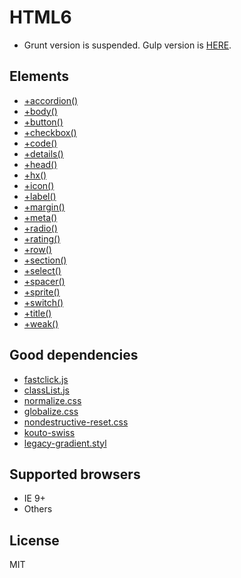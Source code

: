 # HTML6

- Grunt version is suspended. Gulp version is [HERE](https://github.com/internets-llc/HTML6).

## Elements

- [+accordion()](html6/elements/mixins/accordion.jade)
- [+body()](html6/elements/mixins/body.jade)
- [+button()](html6/elements/mixins/button.jade)
- [+checkbox()](html6/elements/mixins/checkbox.jade)
- [+code()](html6/elements/mixins/code.jade)
- [+details()](html6/elements/mixins/details.jade)
- [+head()](html6/elements/mixins/head.jade)
- [+hx()](html6/elements/mixins/hx.jade)
- [+icon()](html6/elements/mixins/icon.jade)
- [+label()](html6/elements/mixins/label.jade)
- [+margin()](html6/elements/mixins/margin.jade)
- [+meta()](html6/elements/mixins/meta.jade)
- [+radio()](html6/elements/mixins/radio.jade)
- [+rating()](html6/elements/mixins/rating.jade)
- [+row()](html6/elements/mixins/row.jade)
- [+section()](html6/elements/mixins/section.jade)
- [+select()](html6/elements/mixins/select.jade)
- [+spacer()](html6/elements/mixins/spacer.jade)
- [+sprite()](html6/elements/mixins/sprite.jade)
- [+switch()](html6/elements/mixins/switch.jade)
- [+title()](html6/elements/mixins/title.jade)
- [+weak()](html6/elements/mixins/weak.jade)

## Good dependencies

- [fastclick.js](https://github.com/ftlabs/fastclick)
- [classList.js](https://github.com/eligrey/classList.js)
- [normalize.css](https://github.com/necolas/normalize.css)
- [globalize.css](https://github.com/BYODKM/globalize.css)
- [nondestructive-reset.css](https://github.com/BYODKM/nondestructive-reset.css)
- [kouto-swiss](https://github.com/krkn/kouto-swiss)
- [legacy-gradient.styl](https://github.com/BYODKM/legacy-gradient.styl)

## Supported browsers

- IE 9+
- Others

## License

MIT
